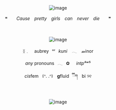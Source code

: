 <div align="center">

![image](https://github.com/user-attachments/assets/993ba80d-64d9-431e-8e5b-3c5fb5cc3f6c)


❝　　*Cause　pretty　girls　can　never　die*　　❞

<div align="center">　

<div align="center">

![image](https://github.com/user-attachments/assets/9935d45a-5fe2-41ec-b31d-bafa1a20c590)

<div align="center"> 

  ᛝ 𓈒⠀⠀aubrey⠀ᵒʳ⠀*kuni*⠀ 𓂃 ⠀𝓂inor
<div align="center">
  
*any* pronouns⠀𓂃⠀✿⠀⠀*intp*⁴ʷ⁵
<div align="center"> 
  
  *cis*fem      ꒰ᐢ. .ᐢ꒱      **g**fluid⠀ྀིཀ      bi ୨୧

  <p align="center"


<div align="center">　
<div align="center">

![image](https://github.com/user-attachments/assets/9175fcb3-6bef-47e3-a567-79b213928610)





